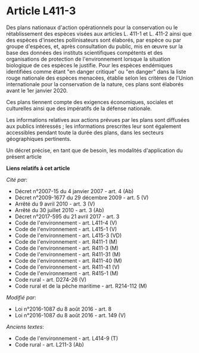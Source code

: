 # Article L411-3

Des plans nationaux d'action opérationnels pour la conservation ou le rétablissement des espèces visées aux articles L. 411-1
et L. 411-2 ainsi que des espèces d'insectes pollinisateurs sont élaborés, par espèce ou par groupe d'espèces, et, après
consultation du public, mis en œuvre sur la base des données des instituts scientifiques compétents et des organisations de
protection de l'environnement lorsque la situation biologique de ces espèces le justifie. Pour les espèces endémiques
identifiées comme étant "en danger critique" ou "en danger" dans la liste rouge nationale des espèces menacées, établie selon
les critères de l'Union internationale pour la conservation de la nature, ces plans sont élaborés avant le 1er janvier 2020.

Ces plans tiennent compte des exigences économiques, sociales et culturelles ainsi que des impératifs de la défense
nationale. 

Les informations relatives aux actions prévues par les plans sont diffusées aux publics intéressés ; les informations
prescrites leur sont également accessibles pendant toute la durée des plans, dans les secteurs géographiques pertinents. 

Un décret précise, en tant que de besoin, les modalités d'application du présent article

**Liens relatifs à cet article**

_Cité par_:

  - Décret n°2007-15 du 4 janvier 2007 - art. 4 (Ab)
  - Décret n°2009-1677 du 29 décembre 2009 - art. 5 (V)
  - Arrêté du 9 avril 2010 - art. 3 (V)
  - Arrêté du 30 juillet 2010 - art. 3 (Ab)
  - Décret n°2017-595 du 21 avril 2017 - art. 3
  - Code de l'environnement - art. L411-4 (V)
  - Code de l'environnement - art. L415-1 (V)
  - Code de l'environnement - art. L415-3 (VD)
  - Code de l'environnement - art. R411-1 (M)
  - Code de l'environnement - art. R411-3 (M)
  - Code de l'environnement - art. R411-31 (M)
  - Code de l'environnement - art. R411-40 (M)
  - Code de l'environnement - art. R411-41 (V)
  - Code de l'environnement - art. R415-1 (M)
  - Code rural - art. D274-26 (V)
  - Code rural et de la pêche maritime - art. R214-112 (M)

_Modifié par_:

  - Loi n°2016-1087 du 8 août 2016 - art. 8
  - Loi n°2016-1087 du 8 août 2016 - art. 149 (V)

_Anciens textes_:

  - Code de l'environnement - art. L414-9 (T)
  - Code rural - art. L211-3 (Ab)
